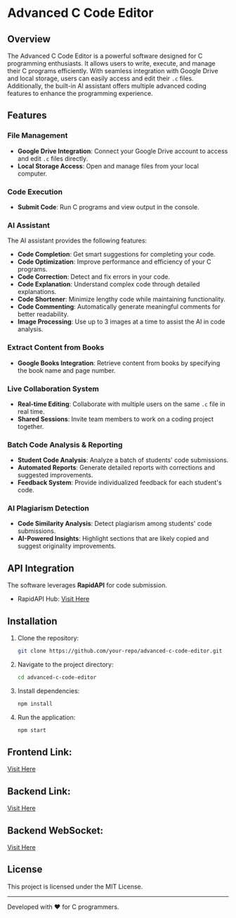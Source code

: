 # Advanced C Code Editor

## Overview
The Advanced C Code Editor is a powerful software designed for C programming enthusiasts. It allows users to write, execute, and manage their C programs efficiently. With seamless integration with Google Drive and local storage, users can easily access and edit their `.c` files. Additionally, the built-in AI assistant offers multiple advanced coding features to enhance the programming experience.

## Features
### File Management
- **Google Drive Integration**: Connect your Google Drive account to access and edit `.c` files directly.
- **Local Storage Access**: Open and manage files from your local computer.

### Code Execution
- **Submit Code**: Run C programs and view output in the console.

### AI Assistant
The AI assistant provides the following features:
- **Code Completion**: Get smart suggestions for completing your code.
- **Code Optimization**: Improve performance and efficiency of your C programs.
- **Code Correction**: Detect and fix errors in your code.
- **Code Explanation**: Understand complex code through detailed explanations.
- **Code Shortener**: Minimize lengthy code while maintaining functionality.
- **Code Commenting**: Automatically generate meaningful comments for better readability.
- **Image Processing**: Use up to 3 images at a time to assist the AI in code analysis.

### Extract Content from Books
- **Google Books Integration**: Retrieve content from books by specifying the book name and page number.

### Live Collaboration System
- **Real-time Editing**: Collaborate with multiple users on the same `.c` file in real time.
- **Shared Sessions**: Invite team members to work on a coding project together.

### Batch Code Analysis & Reporting
- **Student Code Analysis**: Analyze a batch of students' code submissions.
- **Automated Reports**: Generate detailed reports with corrections and suggested improvements.
- **Feedback System**: Provide individualized feedback for each student's code.

### AI Plagiarism Detection
- **Code Similarity Analysis**: Detect plagiarism among students' code submissions.
- **AI-Powered Insights**: Highlight sections that are likely copied and suggest originality improvements.

## API Integration
The software leverages **RapidAPI** for code submission.
- RapidAPI Hub: [Visit Here](https://rapidapi.com/hub)

## Installation
1. Clone the repository:
   ```sh
   git clone https://github.com/your-repo/advanced-c-code-editor.git
   ```
2. Navigate to the project directory:
   ```sh
   cd advanced-c-code-editor
   ```
3. Install dependencies:
   ```sh
   npm install
   ```
4. Run the application:
   ```sh
   npm start
   ```

## Frontend Link:
[Visit Here](https://github.com/Mahbub2001/OxyGen-Scripts)
## Backend Link:
[Visit Here](https://github.com/Mahbub2001/OxyGen-Scripts-Backend)
## Backend WebSocket:
[Visit Here](https://github.com/Mahbub2001/OxyGen-Scripts-WebSocket-Backend)

## License
This project is licensed under the MIT License.

---
Developed with ❤️ for C programmers.
